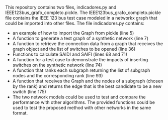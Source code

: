 This repository contains two files, indicadores.py and IEEE123bus_grafo_completo.pickle.
The IEEE123bus_grafo_completo.pickle file contains the IEEE 123 bus test case modeled in a networkx graph that could be imported into other files.
The file indicadores.py contains:
  - an example of how to import the Graph from pickle (line 5)
  - A function to generate a test graph of a synthetic network (line 7)
  -  A function to retrieve the connection data from a graph that receives the graph object and the list of switches to be opened (line 36)
  -  Functions to calculate SAIDI and SAIFI (lines 68 and 71)
  -  A function for a test case to demonstrate the impacts of inserting switches on the synthetic network (line 74)
  -  A function that ranks each subgraph returning the list of subgraph nodes and the corresponding rank (line 93)
  -  A function that receives the Graph and the nodes of a subgraph (chosen by the rank) and returns the edge that is the best candidate to be a new switch (line 175)
  -  The two network models could be used to test and compare the performance with other algorithms. The provided functions could be used to test the proposed method with other networks in the same format.
